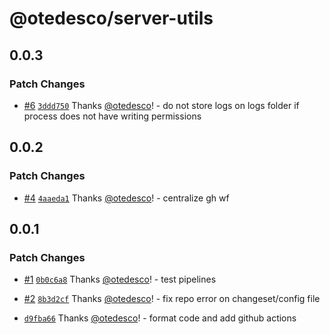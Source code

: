 # @otedesco/server-utils

## 0.0.3

### Patch Changes

- [#6](https://github.com/otedesco/server-utils/pull/6) [`3ddd750`](https://github.com/otedesco/server-utils/commit/3ddd75059ba4f0e8cf9957220c54cbc5508ba8f4) Thanks [@otedesco](https://github.com/otedesco)! - do not store logs on logs folder if process does not have writing permissions

## 0.0.2

### Patch Changes

- [#4](https://github.com/otedesco/server-utils/pull/4) [`4aaeda1`](https://github.com/otedesco/server-utils/commit/4aaeda11d51356d868842c9e49a3b13527280e3d) Thanks [@otedesco](https://github.com/otedesco)! - centralize gh wf

## 0.0.1

### Patch Changes

- [#1](https://github.com/otedesco/server-utils/pull/1) [`0b0c6a8`](https://github.com/otedesco/server-utils/commit/0b0c6a8e96ec08fd6e6a9c2fa65e935e16aa6485) Thanks [@otedesco](https://github.com/otedesco)! - test pipelines

- [#2](https://github.com/otedesco/server-utils/pull/2) [`8b3d2cf`](https://github.com/otedesco/server-utils/commit/8b3d2cf6fa6b8865f18f9a419ebdc20162425aa8) Thanks [@otedesco](https://github.com/otedesco)! - fix repo error on changeset/config file

- [`d9fba66`](https://github.com/otedesco/server-utils/commit/d9fba668ccc03a18db6f85e2867f864b92d007a1) Thanks [@otedesco](https://github.com/otedesco)! - format code and add github actions
